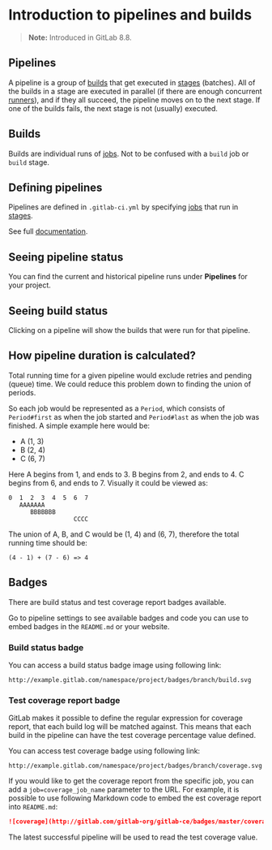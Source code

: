 # Introduction to pipelines and builds

>**Note:**
Introduced in GitLab 8.8.

## Pipelines

A pipeline is a group of [builds] that get executed in [stages] \(batches). All
of the builds in a stage are executed in parallel (if there are enough
concurrent [runners]), and if they all succeed, the pipeline moves on to the
next stage. If one of the builds fails, the next stage is not (usually)
executed.

## Builds

Builds are individual runs of [jobs]. Not to be confused with a `build` job or
`build` stage.

## Defining pipelines

Pipelines are defined in `.gitlab-ci.yml` by specifying [jobs] that run in
[stages].

See full [documentation](yaml/README.md#jobs).

## Seeing pipeline status

You can find the current and historical pipeline runs under **Pipelines** for your
project.

## Seeing build status

Clicking on a pipeline will show the builds that were run for that pipeline.

## How pipeline duration is calculated?

Total running time for a given pipeline would exclude retries and pending
(queue) time. We could reduce this problem down to finding the union of
periods.

So each job would be represented as a `Period`, which consists of
`Period#first` as when the job started and `Period#last` as when the
job was finished. A simple example here would be:

* A (1, 3)
* B (2, 4)
* C (6, 7)

Here A begins from 1, and ends to 3. B begins from 2, and ends to 4.
C begins from 6, and ends to 7. Visually it could be viewed as:

    0  1  2  3  4  5  6  7
       AAAAAAA
          BBBBBBB
                      CCCC

The union of A, B, and C would be (1, 4) and (6, 7), therefore the
total running time should be:

    (4 - 1) + (7 - 6) => 4

## Badges

There are build status and test coverage report badges available.

Go to pipeline settings to see available badges and code you can use to embed
badges in the `README.md` or your website.

### Build status badge

You can access a build status badge image using following link:

```
http://example.gitlab.com/namespace/project/badges/branch/build.svg
```

### Test coverage report badge

GitLab makes it possible to define the regular expression for coverage report,
that each build log will be matched against. This means that each build in the
pipeline can have the test coverage percentage value defined.

You can access test coverage badge using following link:

```
http://example.gitlab.com/namespace/project/badges/branch/coverage.svg
```

If you would like to get the coverage report from the specific job, you can add
a `job=coverage_job_name` parameter to the URL. For example, it is possible to
use following Markdown code to embed the est coverage report into `README.md`:

```markdown
![coverage](http://gitlab.com/gitlab-org/gitlab-ce/badges/master/coverage.svg?job=coverage)
```

The latest successful pipeline will be used to read the test coverage value.

[builds]: #builds
[jobs]: yaml/README.md#jobs
[stages]: yaml/README.md#stages
[runners]: runners/README.md
